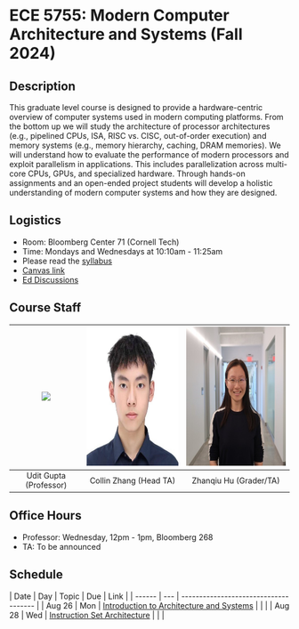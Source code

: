 # ECE 5755: Modern Computer Architecture and Systems (Fall 2024)


## Description

This graduate level course is designed to provide a hardware-centric overview
of computer systems used in modern computing platforms. From the bottom up we
will study the architecture of processor architectures (e.g., pipelined CPUs,
ISA, RISC vs. CISC, out-of-order execution) and memory systems (e.g., memory
hierarchy, caching, DRAM memories). We will understand how to evaluate the
performance of modern processors and exploit parallelism in applications. This
includes parallelization across multi-core CPUs, GPUs, and specialized
hardware. Through hands-on assignments and an open-ended project students will
develop a holistic understanding of modern computer systems and how they are
designed.

## Logistics

- Room: Bloomberg Center 71 (Cornell Tech)
- Time: Mondays and Wednesdays at 10:10am - 11:25am
- Please read the [syllabus](https://docs.google.com/document/d/1KOVxBbWcwsVbuoAC8NWIuc9fU-NF-6CvPUplaWrgDVk/edit)
- [Canvas link](https://canvas.cornell.edu/courses/67788)
- [Ed Discussions](https://edstem.org/us/join/uHMmF9)

## Course Staff


| <img src="https://ugupta.com/assets/images/uditgupta.jpeg" height="250"> | <img src="assets/images/collin.jpeg" height="250"> | <img src="assets/images/ZhanqiuHu.jpeg" height="250"> |
| :-------------:                                                          | :-------------:                                    | :-------------:                                       |
| Udit Gupta (Professor)                                                   | Collin Zhang (Head TA)                             | Zhanqiu Hu (Grader/TA)                                |


## Office Hours

- Professor: Wednesday, 12pm - 1pm, Bloomberg 268
- TA: To be announced


## Schedule

| Date   | Day | Topic                                        | Due | Link |
| ------ | --- | -------------------------------------        |
| Aug 26 | Mon | [Introduction to Architecture and Systems]() |     |      |
| Aug 28 | Wed | [Instruction Set Architecture]()             |     |      |
